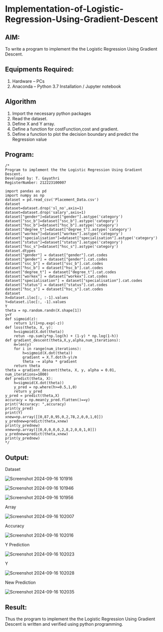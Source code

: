 # Implementation-of-Logistic-Regression-Using-Gradient-Descent

## AIM:
To write a program to implement the the Logistic Regression Using Gradient Descent.

## Equipments Required:
1. Hardware – PCs
2. Anaconda – Python 3.7 Installation / Jupyter notebook

## Algorithm
1. Import the necessary python packages
2. Read the dataset.
3. Define X and Y array.
4. Define a function for costFunction,cost and gradient.
5. Define a function to plot the decision boundary and predict the Regression value
  
## Program:
```
/*
Program to implement the the Logistic Regression Using Gradient Descent.
Developed by: T. Gayathri
RegisterNumber: 212223100007

import pandas as pd
import numpy as np
dataset = pd.read_csv('Placement_Data.csv')
dataset
dataset=dataset.drop('sl_no',axis=1)
dataset=dataset.drop('salary',axis=1)
dataset["gender"]=dataset["gender"].astype('category')
dataset["ssc_b"]=dataset["ssc_b"].astype('category')
dataset["hsc_b"]=dataset["hsc_b"].astype('category')
dataset["degree_t"]=dataset["degree_t"].astype('category')
dataset["workex"]=dataset["workex"].astype('category')
dataset["specialisation"]=dataset["specialisation"].astype('category')
dataset["status"]=dataset["status"].astype('category')
dataset["hsc_s"]=dataset["hsc_s"].astype('category')
dataset.dtypes
dataset["gender"] = dataset["gender"].cat.codes
dataset["gender"] = dataset["gender"].cat.codes
dataset["ssc_b"] = dataset["ssc_b"].cat.codes
dataset["hsc_b"] = dataset["hsc_b"].cat.codes
dataset["degree_t"] = dataset["degree_t"].cat.codes
dataset["workex"] = dataset["workex"].cat.codes
dataset["specialisation"] = dataset["specialisation"].cat.codes
dataset["status"] = dataset["status"].cat.codes
dataset["hsc_s"] = dataset["hsc_s"].cat.codes
dataset
X=dataset.iloc[:, :-1].values
Y=dataset.iloc[:, -1].values
Y
theta = np.random.randn(X.shape[1])
y=Y
def sigmoid(z):
    return 1/(1+np.exp(-z))
def loss(theta, X, y):
    h=sigmoid(X.dot(theta))
    retun -np.sum(y*np.log(h) + (1-y) * np.log(1-h))
def gradient_descent(theta,X,y,alpha,num_iterations):
    m=len(y)
    for i in range(num_iterations):
        h=sigmoid(X.dot(theta))
        gradient = X.T.dot(h-y)/m
        theta -= alpha * gradient
    return theta
theta = gradient_descent(theta, X, y, alpha = 0.01, num_iterations=1000)
def predict(theta, X):
    h=sigmoid(X.dot(theta))
    y_pred = np.where(h>=0.5,1,0)
    return y_pred
y_pred = predict(theta,X)
accuracy = np.mean(y_pred.flatten()==y)
print("Accuracy: ",accuracy)
print(y_pred)
print(Y)
xnew=np.array([[0,87,0,95,0,2,78,2,0,0,1,0]])
y_prednew=predict(theta,xnew)
print(y_prednew)
xnew=np.array([[0,0,0,0,0,2,8,2,0,0,1,0]])
y_prednew=predict(theta,xnew)
print(y_prednew)
*/
```

## Output:
Dataset

![Screenshot 2024-09-16 101916](https://github.com/user-attachments/assets/e27e523c-3db3-40df-99b5-a6e12dc13ac7)

![Screenshot 2024-09-16 101946](https://github.com/user-attachments/assets/f4548e3f-0723-458d-97e5-31adb191430a)

![Screenshot 2024-09-16 101956](https://github.com/user-attachments/assets/e432594c-7c64-4182-82cc-e041207cc62e)

Array

![Screenshot 2024-09-16 102007](https://github.com/user-attachments/assets/f0d21389-20b1-48da-8fca-17908ee15fcd)

Accuracy

![Screenshot 2024-09-16 102016](https://github.com/user-attachments/assets/80ccfbd3-ffc8-466d-ae52-6aa2365c4f48)

Y Prediction

![Screenshot 2024-09-16 102023](https://github.com/user-attachments/assets/eb95a4d3-2ed9-443d-80c8-7f5e4c905f46)

Y

![Screenshot 2024-09-16 102028](https://github.com/user-attachments/assets/3e27ea3f-c1a0-4ea6-a1fc-755cb48dbeca)

New Prediction

![Screenshot 2024-09-16 102035](https://github.com/user-attachments/assets/d9b842e7-0ea5-4eab-af32-06aea7a36285)


## Result:
Thus the program to implement the the Logistic Regression Using Gradient Descent is written and verified using python programming.

